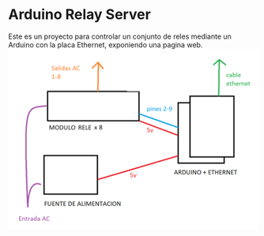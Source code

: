 # Arduino Relay Server

Este es un proyecto para controlar un conjunto de reles mediante un Arduino con la placa Ethernet, exponiendo una pagina web.
![Alt text](docs/dibujo.png "a title")
